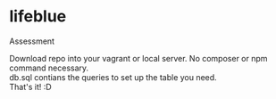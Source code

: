# lifeblue
Assessment

Download repo into your vagrant or local server. No composer or npm command necessary. <br/>
db.sql contians the queries to set up the table you need.<br/>
That's it! :D
